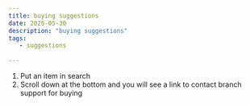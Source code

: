 ```yaml
---
title: buying suggestions
date: 2025-05-30
description: "buying suggestions"
tags:
   - suggestions
   
---
```



1. Put an item in search
2. Scroll down at the bottom and you will see a link to contact branch support for buying
